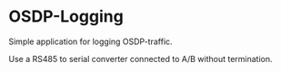 # OSDP-Logging
Simple application for logging OSDP-traffic.

Use a RS485 to serial converter connected to A/B without termination.
